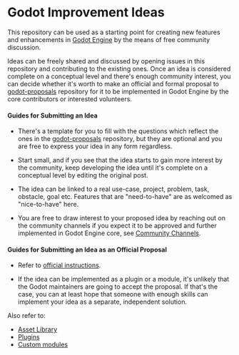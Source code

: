 Godot Improvement Ideas
=======================

This repository can be used as a starting point for creating new features and 
enhancements in [Godot Engine](https://github.com/godotengine/godot) by the means 
of free community discussion.

Ideas can be freely shared and discussed by opening issues in this repository and
contributing to the existing ones. Once an idea is considered complete on a conceptual 
level and there's enough community interest, you can decide whether it's worth to 
make an official and formal proposal to [godot-proposals](https://github.com/godotengine/godot-proposals)
repository for it to be implemented in Godot Engine by the core contributors or
interested volunteers.

#### Guides for Submitting an Idea

* There's a template for you to fill with the questions which reflect the ones in 
the [godot-proposals](https://github.com/godotengine/godot-proposals) repository, 
but they are optional and you are free to express your idea in any form regardless.

* Start small, and if you see that the idea starts to gain more interest by the 
community, keep developing the idea until it's complete on a conceptual level by
editing the original post.

* The idea can be linked to a real use-case, project, problem, task, obstacle, 
goal etc. Features that are "need-to-have" are as welcomed as "nice-to-have" here.

* You are free to draw interest to your proposed idea by reaching out on the 
community channels if you expect it to be approved and further implemented 
in Godot Engine core, see [Community Channels](http://docs.godotengine.org/en/stable/community/channels.html).

#### Guides for Submitting an Idea as an Official Proposal

* Refer to [official instructions](https://github.com/godotengine/godot-proposals/blob/master/README.md).

* If the idea can be implemented as a plugin or a module, it's unlikely that
the Godot maintainers are going to accept the proposal. If that's the case, you 
can at least hope that someone with enough skills can implement your idea as 
a separate, independent solution.

Also refer to:

* [Asset Library](https://docs.godotengine.org/en/latest/tutorials/assetlib/what_is_assetlib.html)
* [Plugins](https://docs.godotengine.org/en/latest/tutorials/plugins/index.html)
* [Custom modules](https://docs.godotengine.org/en/latest/development/cpp/custom_modules_in_cpp.html)
